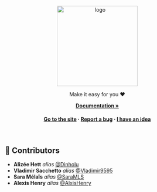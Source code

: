 <a name="readme-top"></a>

<div align="center">

  <img src="https://cdn.alexishenry.eu/shared/images/restiloc-logo-full.svg" alt="logo" width="220" height="auto" />
  
  <p>
    Make it easy for you ❤️
  </p>

<a href="https://github.com/Restiloc/docs"><strong>Documentation »</strong></a>

<h4>
    <a href="https://restiloc.space">Go to the site</a>
  <span> · </span>
    <a href="https://github.com/Restiloc/restiloc">Report a bug</a>
  <span> · </span>
    <a href="https://github.com/Restiloc/restiloc">I have an idea</a>
  </h4>
</div>

<br/>

## :wave: Contributors

* **Alizée Hett** _alias_ [@Dinholu](https://github.com/Dinholu)
* **Vladimir Sacchetto** _alias_ [@Vladimir9595](https://github.com/Vladimir9595)
* **Sara Mélaïs** _alias_ [@SaraMLS](https://github.com/SaraMLS)
* **Alexis Henry** _alias_ [@AlxisHenry](https://github.com/AlxisHenry)
